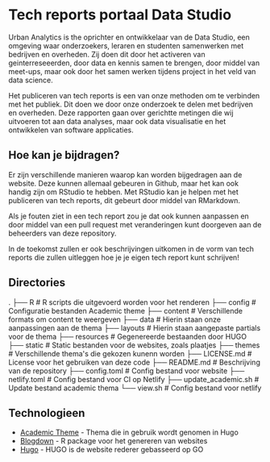 # Tech reports portaal Data Studio

Urban Analytics is the oprichter en ontwikkelaar van de Data Studio, een omgeving waar onderzoekers, leraren en studenten samenwerken met bedrijven en overheden. Zij doen dit door het activeren van geinterreseeerden, door data en kennis samen te brengen, door middel van meet-ups, maar ook door het samen werken tijdens project in het veld van data science.

Het publiceren van tech reports is een van onze methoden om te verbinden met het publiek. Dit doen we door onze onderzoek te delen met bedrijven en overheden. Deze rapporten gaan over gerichtte metingen die wij uitvoeren tot aan data analyses, maar ook data visualisatie en het ontwikkelen van software applicaties. 

## Hoe kan je bijdragen?
Er zijn verschillende manieren waarop kan worden bijgedragen aan de website. Deze kunnen allemaal gebeuren in Github, maar het kan ook handig zijn om RStudio te hebben. Met RStudio kan je helpen met het publiceren van tech reports, dit gebeurt door middel van RMarkdown.

Als je fouten ziet in een tech report zou je dat ook kunnen aanpassen en door middel van een pull request met veranderingen kunt doorgeven aan de beheerders van deze repository.

In de toekomst zullen er ook beschrijvingen uitkomen in de vorm van tech reports die zullen uitleggen hoe je je eigen tech report kunt schrijven!

## Directories
.
├── R                       # R scripts die uitgevoerd worden voor het renderen
├── config                  # Configuratie bestanden Academic theme
├── content                 # Verschillende formats om content te weergeven 
├── data                    # Hierin staan onze aanpassingen aan de thema
├── layouts                 # Hierin staan aangepaste partials voor de thema
├── resources               # Gegenereerde bestaanden door HUGO
├── static                  # Static bestanden voor de websites, zoals plaatjes
├── themes                  # Verschillende thema's die gekozen kunenn worden
├── LICENSE.md              # License voor het gebruiken van deze code
├── README.md               # Beschrijving van de repository
├── config.toml             # Config bestand voor website
├── netlify.toml            # Config bestand voor CI op Netlify
├── update_academic.sh      # Update bestand academic thema
└── view.sh                 # Config bestand voor netlify


## Technologieen
- [Academic Theme](https://themes.gohugo.io/academic/) - Thema die in gebruik wordt genomen in Hugo
- [Blogdown](https://github.com/rstudio/blogdown) - R package voor het genereren van websites
- [Hugo](https://github.com/gohugoio/hugo) - HUGO is de website rederer gebasseerd op GO
